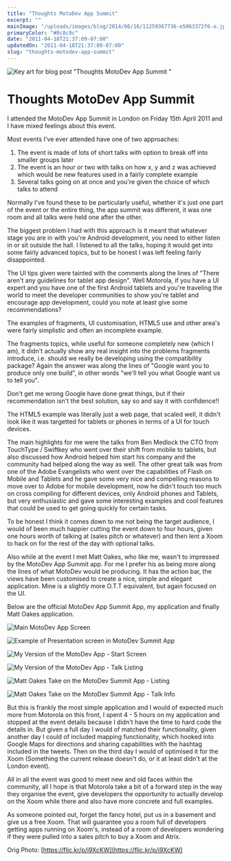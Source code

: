 ```yaml
---
title: "Thoughts MotoDev App Summit"
excerpt: ""
mainImage: "/uploads/images/blog/2014/06/16/11259367736-e5063372f6-o.jpg"
primaryColor: "#8c8c9c"
date: "2011-04-18T21:37:09-07:00"
updatedOn: "2011-04-18T21:37:09-07:00"
slug: "thoughts-motodev-app-summit"
---
```

![Key art for blog post "Thoughts MotoDev App Summit "](/uploads/images/blog/2014/06/16/11259367736-e5063372f6-o.jpg)

# Thoughts MotoDev App Summit 

I attended the MotoDev App Summit in London on Friday 15th April 2011 and I have mixed feelings about this event.

Most events I've ever attended have one of two approaches: 

1. The event is made of lots of short talks with option to break off into smaller groups later 
2. The event is an hour or two with talks on how x, y and z was achieved which would be new features used in a fairly complete example 
3. Several talks going on at once and you're given the choice of which talks to attend 

Normally I've found these to be particularly useful, whether it's just one part of the event or the entire thing, the app summit was different, it was one room and all talks were held one after the other.

The biggest problem I had with this approach is it meant that whatever stage you are in with you're Android development, you need to either listen in or sit outside the hall. I listened to all the talks, hoping it would get into some fairly advanced topics, but to be honest I was left feeling fairly disappointed.

The UI tips given were tainted with the comments along the lines of "There aren't any guidelines for tablet app design". Well Motorola, if you have a UI expert and you have one of the first Android tablets and you're traveling the world to meet the developer communities to show you're tablet and encourage app development, could you note at least give some recommendations?

The examples of fragments, UI customisation, HTML5 use and other area's were fairly simplistic and often an incomplete example.

The fragments topics, while useful for someone completely new (which I am), it didn't actually show any real insight into the problems fragments introduce, i.e. should we really be developing using the compatibility package? Again the answer was along the lines of "Google want you to produce only one build", in other words "we'll tell you what Google want us to tell you".

Don't get me wrong Google have done great things, but if their recommendation isn't the best solution, say so and say it with confidence!!

The HTML5 example was literally just a web page, that scaled well, it didn't look like it was targetted for tablets or phones in terms of a UI for touch devices. 

The main highlights for me were the talks from Ben Medlock the CTO from TouchType / Swiftkey who went over their shift from mobile to tablets, but also discussed how Android helped him start his company and the community had helped along the way as well. The other great talk was from one of the Adobe Evangelists who went over the capabilities of Flash on Mobile and Tablets and he gave some very nice and compelling reasons to move over to Adobe for mobile development, now he didn't touch too much on cross compiling for different devices, only Android phones and Tablets, but very enthusiastic and gave some interesting examples and cool features that could be used to get going quickly for certain tasks.

To be honest I think it comes down to me not being the target audience, I would of been much happier cutting the event down to four hours, given one hours worth of talking at (sales pitch or whatever) and then lent a Xoom to hack on for the rest of the day with optional talks. 

Also while at the event I met Matt Oakes, who like me, wasn't to impressed by the MotoDev App Summit app. For me I prefer his as being more along the lines of what MotoDev would be producing. It has the action bar, the views have been customised to create a nice, simple and elegant application. Mine is a slightly more O.T.T equivalent, but again focused on the UI. 

Below are the official MotoDev App Summit App, my application and finally Matt Oakes application. 

![Main MotoDev App Screen](/uploads/images/blog/2011/04/ss-0-320-480-160-0-652b37654ba712cf44fcac42b8a99f6c5210170d.jpg)

![Example of Presentation screen in MotoDev Summit App](/uploads/images/blog/2011/04/ss-1-320-480-160-0-48a7e896fb928026c0684702297cfe68d30eb242.jpg)

![My Version of the MotoDev App - Start Screen](/uploads/images/blog/2011/04/Motodev-start.png)

![My Version of the MotoDev App - Talk Listing](/uploads/images/blog/2011/04/Talk-List.png)

![Matt Oakes Take on the MotoDev Summit App - Listing](/uploads/images/blog/2011/04/ss-0-320-480-160-0-7159f4d8052fad3a662bb0448e32b25f32f40184.jpeg)

![Matt Oakes Take on the MotoDev Summit App - Talk Info](/uploads/images/blog/2011/04/ss-1-320-480-160-0-6e73b5ba5f390b70cb4728fe58e341d10eee5f81.jpeg) 

But this is frankly the most simple application and I would of expected much more from Motorola on this front, I spent 4 - 5 hours on my application and stopped at the event details because I didn't have the time to hard code the details in. But given a full day I would of matched their functionality, given another day I could of included mapping functionality, which hooked into Google Maps for directions and sharing capabilities with the hashtag included in the tweets. Then on the third day I would of optimised it for the Xoom (Something the current release doesn't do, or it at least didn't at the London event).

All in all the event was good to meet new and old faces within the community, all I hope is that Motorola take a bit of a forward step in the way they organise the event, give developers the opportunity to actually develop on the Xoom while there and also have more concrete and full examples.

As someone pointed out, forget the fancy hotel, put us in a basement and give us a free Xoom. That will guarantee you a room full of developers getting apps running on Xoom's, instead of a room of developers wondering if they were pulled into a sales pitch to buy a Xoom and Atrix.

Orig Photo: [https://flic.kr/p/i9XcKW](https://flic.kr/p/i9XcKW)